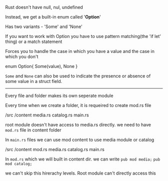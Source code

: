 Rust doesn't have null, nul, undefined

Instead, we get a built-in enum called '**Option**'

Has two variants - 'Some' and 'None'

If you want to work with Option you have to use pattern matching(the 'if let' thing) or a match statement

Forces you to handle the case in which you have a value and the case in which you don't

enum Option{
	Some(value),
	None
}

`Some` and `None` can also be used to indicate the presence or absence of some value in a struct field.


---------------------------


Every file and folder makes its own seperate module

Every time when we create a folder, it is requeired to create mod.rs file

/src
	/content
		media.rs
		catalog.rs
	main.rs

root module doesn't have access to media.rs directly. we need to have `mod.rs` file in content folder

In `main.rs` files we can use mod content to use media module or catalog

/src
	/content
		mod.rs
		media.rs
		catalog.rs
	main.rs

In `mod.rs` which we will built in content dir. we can write
`pub mod media;`
`pub mod catalog;`

we can't skip this hirerachy levels. Root module can't directly access this
